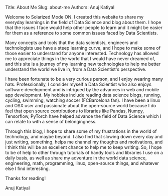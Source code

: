Title: About Me
Slug: about-me
Authors: Anuj Katiyal

Welcome to Solarized Mode ON. I created this website to share my everyday
learnings in the field of Data Science and blog about them. I hope that the
issues I face would help other people to learn and it might be easier for them
as a reference to some common issues faced by Data Scientists.

Many concepts and tools that the data scientists, engineers and technologists
use have a steep learning curve, and I hope to make some of those easier to
understand for anyone interested. Technology has allowed me to appreciate
things in the world that I would have never dreamed of, and this site is a
journey of my learning new technologies to help me better understand the
world we live in, from a Data Scientist's perspective.

I have been fortunate to be a very curious person, and I enjoy wearing many
hats. Professionally, I consider myself a Data Scientist who also enjoys
software development and is intrigued by the advances in web and mobile app
development. My hobbies include reading data science blogs, running, cycling,
swimming, watching soccer (FCBarcelona fan). I have been a linux and OSX user
and passionate about the open-source world because I do feel that open source
contributions to libraries like Pandas, Numpy, Tensorflow, PyTorch have helped
advance the field of Data Science which I can relate to with a sense of
belongingness.

Through this blog, I hope to share some of my frustrations in the world of
 technology, and maybe beyond. I also find that slowing down every day and
 just writing, something, helps me channel my thoughts and motivations, and I
 think this will be an excellent chance to help me to keep writing.
So, I hope to be of help to other through tutorials of handy tools and
libraries I use on a daily basis, as well as share my adventure in the world
data science, engineering, math, programming, linux, open-source things, and
 whatever else I find interesting.

Thanks for reading!

Anuj Katiyal
